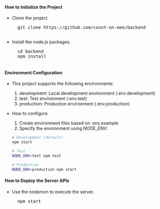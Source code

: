 #### How to Initialize the Project

- Clone the project.
    <pre>
    git clone https://github.com/count-on-mee/backend
    </pre>

- Install the node.js packages.
    <pre>
    cd backend
    npm install
    </pre>

#### Environment Configuration

- This project supports the following environments:

  1. development: Local development environment (.env.development)
  2. test: Test environment (.env.test)
  3. production: Production environment (.env.production)

- How to configure

  1. Create environment files based on .env.example
  2. Specify the environment using NODE_ENV:

  ```bash
  # Development (default)
  npm start

  # Test
  NODE_ENV=test npm test

  # Production
  NODE_ENV=production npm start
  ```

#### How to Deploy the Server APIs

- Use the nodemon to execute the server.
    <pre>
    npm start
    </pre>
